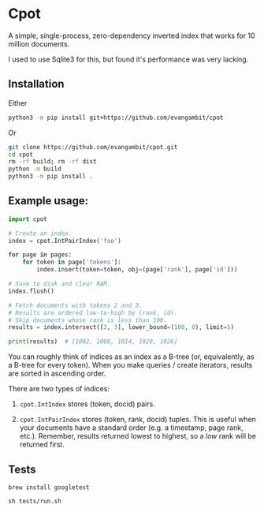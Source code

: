 # Cpot

A simple, single-process, zero-dependency inverted index that works for 10 million documents.

I used to use Sqlite3 for this, but found it's performance was very lacking.

## Installation

Either

```bash
python3 -m pip install git+https://github.com/evangambit/cpot
```

Or

```bash
git clone https://github.com/evangambit/cpot.git
cd cpot
rm -rf build; rm -rf dist
python -m build
python3 -m pip install .
```

## Example usage:

```python
import cpot

# Create an index.
index = cpot.IntPairIndex('foo')

for page in pages:
	for token in page['tokens']:
		index.insert(token=token, obj=(page['rank'], page['id']))

# Save to disk and clear RAM.
index.flush()

# Fetch documents with tokens 2 and 3.
# Results are ordered low-to-high by (rank, id).
# Skip documents whose rank is less than 100.
results = index.intersect([2, 3], lower_bound=(100, 0), limit=5)

print(results)  # [1002, 1008, 1014, 1020, 1026]
```

You can roughly think of indices as an index as a B-tree (or, equivalently, as a B-tree
for every token). When you make queries / create iterators, results are sorted in ascending order.

There are two types of indices:

1. `cpot.IntIndex` stores (token, docid) pairs.

2. `cpot.IntPairIndex` stores (token, rank, docid) tuples. This is useful when your documents have a standard order (e.g. a timestamp, page rank, etc.). Remember, results returned lowest to highest, so a *low* rank will be returned first.

## Tests

```
brew install googletest

sh tests/run.sh
```

